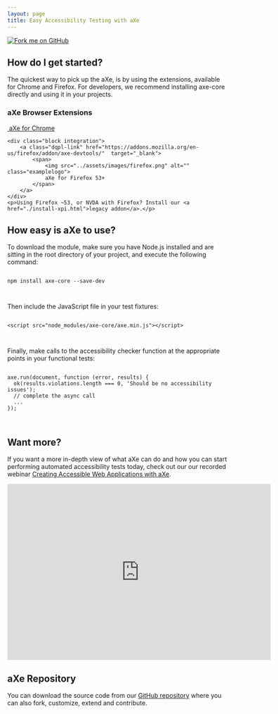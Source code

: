 ```yaml
---
layout: page
title: Easy Accessibility Testing with aXe
---
```

<div><a href="https://github.com/dequelabs/axe-core" target="_blank" class="fork" title="Fork me on GitHub"><img src="https://camo.githubusercontent.com/38ef81f8aca64bb9a64448d0d70f1308ef5341ab/68747470733a2f2f73332e616d617a6f6e6177732e636f6d2f6769746875622f726962626f6e732f666f726b6d655f72696768745f6461726b626c75655f3132313632312e706e67" alt="Fork me on GitHub" data-canonical-src="https://s3.amazonaws.com/github/ribbons/forkme_right_darkblue_121621.png"></a></div>

## How do I get started?
The quickest way to pick up the aXe, is by using the extensions, available for Chrome and Firefox. For developers, we recommend installing axe-core directly and using it in your projects.

<div class="allblocks">
	<div class="browser"><h3>aXe Browser Extensions</h3></div>
	<div class="block integration">
		<a class="dqpl-link" href="https://chrome.google.com/webstore/detail/axe/lhdoppojpmngadmnindnejefpokejbdd"  target="_blank">
			<span>
				<img src="../assets/images/chrome.png" alt="" class="examplelogo">
		    aXe for Chrome
		  </span>
	  </a>
	</div>

	<div class="block integration">
		<a class="dqpl-link" href="https://addons.mozilla.org/en-us/firefox/addon/axe-devtools/"  target="_blank">
			<span>
				<img src="../assets/images/firefox.png" alt="" class="examplelogo">
				aXe for Firefox 53+
			</span>
		</a>	
	</div>
	<p>Using Firefox ~53, or NVDA with Firefox? Install our <a href="./install-xpi.html">legacy addon</a>.</p>
</div>



## How easy is aXe to use?
To download the module, make sure you have Node.js installed and are sitting in the root directory of your project, and execute the following command:

<div class="highlighter-rouge language-bash">
<pre><code>
npm install axe-core --save-dev

</code></pre>
</div>

Then include the JavaScript file in your test fixtures:

<div class="highlighter-rouge language-html">
<pre><code>
&lt;script src="node_modules/axe-core/axe.min.js">&lt;/script>

</code></pre>
</div>

Finally, make calls to the accessibility checker function at the appropriate points in your functional tests:

<div class="highlighter-rouge language-javascript">
<pre><code>
axe.run(document, function (error, results) {
  ok(results.violations.length === 0, 'Should be no accessibility issues');
  // complete the async call
  ...
});

</code></pre>
</div>

## Want more?

If you want a more in-depth view of what aXe can do and how you can start performing automated accessibility tests today, check out our our recorded webinar <a href="https://www.youtube.com/watch?v=C1d278Inrl4" class="dqpl-link" target="_blank">Creating Accessible Web Applications with aXe</a>.

<div class="responsive-iframe">
	<div>
		<iframe width="600" height="400" src="https://www.youtube.com/embed/C1d278Inrl4" frameborder="0" allowfullscreen title="Webinar Creating Accessible Web Applications with aXe"></iframe>
	</div>
</div>

## aXe Repository
You can download the source code from our <a class="dqpl-link" href="https://github.com/dequelabs/axe-core"  alt="" target="_blank">GitHub repository</a> where you can also fork, customize, extend and contribute.
